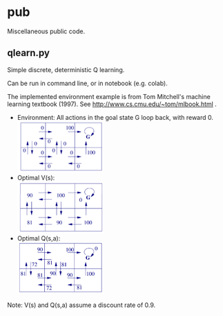 # pub

Miscellaneous public code. 

## qlearn.py 

Simple discrete, deterministic Q learning. 

Can be run in command line, or in notebook (e.g. colab).

The implemented environment example is from Tom Mitchell's machine learning textbook (1997). See http://www.cs.cmu.edu/~tom/mlbook.html .

* Environment: All actions in the goal state G loop back, with reward 0. <br/> <img src="/images/grid.png" width="200px">
* Optimal V(s):  <br/> <img src="/images/value.png" width="200px">
* Optimal Q(s,a):  <br/> <img src="/images/finalQ.png" width="200px">

Note: V(s) and Q(s,a) assume a discount rate of 0.9.

